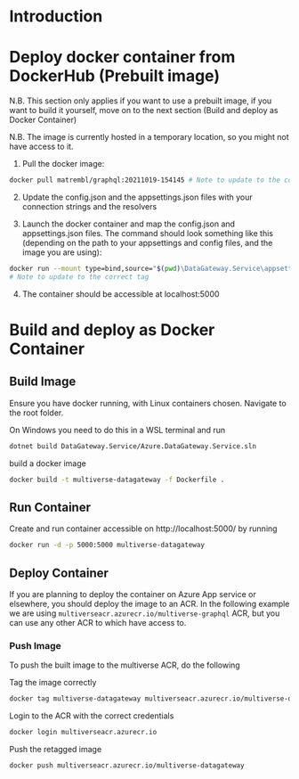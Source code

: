 # Introduction

# Deploy docker container from DockerHub (Prebuilt image)
N.B. This section only applies if you want to use a prebuilt image, if you want to build it yourself, move on to the next section (Build and deploy as Docker Container)

N.B. The image is currently hosted in a temporary location, so you might not have access to it. 

1. Pull the docker image:
```bash
docker pull matrembl/graphql:20211019-154145 # Note to update to the correct tag
```
2. Update the config.json and the appsettings.json files with your connection strings and the resolvers

3. Launch the docker container and map the config.json and appsettings.json files. The command should look something like this (depending on the path to your appsettings and config files, and the image you are using):

```bash
docker run --mount type=bind,source="$(pwd)\DataGateway.Service\appsettings.json",target="/App/appsettings.json" --mount type=bind,source="$(pwd)\DataGateway.Service\config.json",target="/App/config.json" -d -p 5000:5000 matrembl/graphql:20211019-154145
# Note to update to the correct tag
```
4. The container should be accessible at localhost:5000

# Build and deploy as Docker Container

## Build Image

Ensure you have docker running, with Linux containers chosen.
Navigate to the root folder.

On Windows you need to do this in a WSL terminal and run

```bash
dotnet build DataGateway.Service/Azure.DataGateway.Service.sln
```

build a docker image
```bash
docker build -t multiverse-datagateway -f Dockerfile .
```


## Run Container

Create and run container accessible on http://localhost:5000/ by running

```bash
docker run -d -p 5000:5000 multiverse-datagateway
```

## Deploy Container

If you are planning to deploy the container on Azure App service or elsewhere, you should deploy the image to an ACR.
In the following example we are using `multiverseacr.azurecr.io/multiverse-graphql` ACR, but you can use any other ACR to which have access to.

### Push Image

To push the built image to the multiverse ACR, do the following


Tag the image correctly

```bash
docker tag multiverse-datagateway multiverseacr.azurecr.io/multiverse-datagateway
```


Login to the ACR with the correct credentials
```bash
docker login multiverseacr.azurecr.io
```

Push the retagged image
```bash
docker push multiverseacr.azurecr.io/multiverse-datagateway
```
